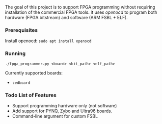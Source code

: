 The goal of this project is to support FPGA programming without requiring installation of the commercial FPGA tools.  It uses *openocd* to program both hardware (FPGA bitstream) and software (ARM FSBL + ELF).


### Prerequisites

Install openocd:
`sudo apt install openocd`

### Running
```
./fpga_programmer.py <board> <bit_path> <elf_path>
```

Currently supported boards:
  * `zedboard`

### Todo List of Features
* Support programming hardware only (not software)
* Add support for PYNQ, Zybo and Ultra96 boards.
* Command-line argument for custom FSBL